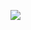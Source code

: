 
<a href="https://github.com/Jitendra-singh-123"><img align="center" src="https://github.com/Jitendra-singh-123/Web-development/blob/master/book%20issuing/My%20Post%20(5).png"/></a>


